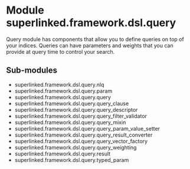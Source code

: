 Module superlinked.framework.dsl.query
======================================
Query module has components that allow you to define queries on top of your indices.
Queries can have parameters and weights that you can provide at query time to control your search.

Sub-modules
-----------
* superlinked.framework.dsl.query.nlq
* superlinked.framework.dsl.query.param
* superlinked.framework.dsl.query.query
* superlinked.framework.dsl.query.query_clause
* superlinked.framework.dsl.query.query_descriptor
* superlinked.framework.dsl.query.query_filter_validator
* superlinked.framework.dsl.query.query_mixin
* superlinked.framework.dsl.query.query_param_value_setter
* superlinked.framework.dsl.query.query_result_converter
* superlinked.framework.dsl.query.query_vector_factory
* superlinked.framework.dsl.query.query_weighting
* superlinked.framework.dsl.query.result
* superlinked.framework.dsl.query.typed_param